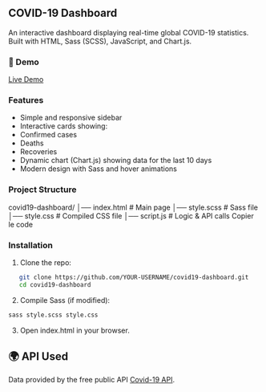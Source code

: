 ## COVID-19 Dashboard 

An interactive dashboard displaying real-time global COVID-19 statistics.  
Built with HTML, Sass (SCSS), JavaScript, and Chart.js.

### 🚀 Demo
 [Live Demo](https://randa-lakab.github.io/Pandemic-Dashboard/)

###  Features
-  Simple and responsive sidebar  
-  Interactive cards showing:
  - Confirmed cases
  - Deaths
  - Recoveries
-  Dynamic chart (Chart.js) showing data for the last 10 days
-  Modern design with Sass and hover animations

###  Project Structure
covid19-dashboard/ │── index.html      # Main page │── style.scss      # Sass file │── style.css       # Compiled CSS file │── script.js       # Logic & API calls
Copier le code

###  Installation
1. Clone the repo:
```bash
   git clone https://github.com/YOUR-USERNAME/covid19-dashboard.git
   cd covid19-dashboard
   ```
2. Compile Sass (if modified):
```bash
sass style.scss style.css
   ```
3. Open index.html in your browser.

## 🌍 API Used
Data provided by the free public API [Covid-19 API](https://disease.sh/v3/covid-19/all).
